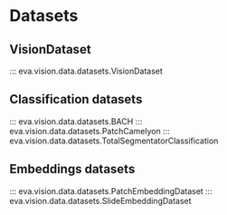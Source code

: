 # Datasets

## VisionDataset
::: eva.vision.data.datasets.VisionDataset

## Classification datasets
::: eva.vision.data.datasets.BACH
::: eva.vision.data.datasets.PatchCamelyon
::: eva.vision.data.datasets.TotalSegmentatorClassification

## Embeddings datasets
::: eva.vision.data.datasets.PatchEmbeddingDataset
::: eva.vision.data.datasets.SlideEmbeddingDataset